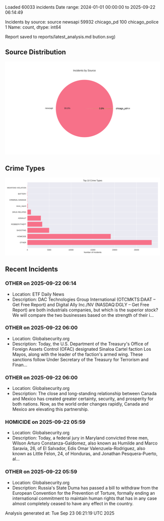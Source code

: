 
Loaded 60033 incidents
Date range: 2024-01-01 00:00:00 to 2025-09-22 06:14:49

Incidents by source:
source
newsapi           59932
chicago_pd          100
chicago_police        1
Name: count, dtype: int64

Report saved to reports/latest_analysis.md
bution.svg)

## Source Distribution
![Source Distribution](images/source_distribution.svg)

## Crime Types
![Crime Types](images/crime_types.svg)

## Recent Incidents

### OTHER on 2025-09-22 06:14
- Location: ETF Daily News
- Description: DAC Technologies Group International (OTCMKTS:DAAT – Get Free Report) and Digital Ally Inc./NV (NASDAQ:DGLY – Get Free Report) are both industrials companies, but which is the superior stock? We will compare the two businesses based on the strength of their i…


### OTHER on 2025-09-22 06:00
- Location: Globalsecurity.org
- Description: Today, the U.S. Department of the Treasury's Office of Foreign Assets Control (OFAC) designated Sinaloa Cartel faction Los Mayos, along with the leader of the faction's armed wing. These sanctions follow Under Secretary of the Treasury for Terrorism and Finan…


### OTHER on 2025-09-22 06:00
- Location: Globalsecurity.org
- Description: The close and long-standing relationship between Canada and Mexico has created greater certainty, security, and prosperity for both nations. Now, as the world order changes rapidly, Canada and Mexico are elevating this partnership.


### HOMICIDE on 2025-09-22 05:59
- Location: Globalsecurity.org
- Description: Today, a federal jury in Maryland convicted three men, Wilson Arturo Constanza-Galdomez, also known as Humilde and Marco Saravia, 26, of El Salvador, Edis Omar Valenzuela-Rodriguez, also known as Little Felon, 24, of Honduras, and Jonathan Pesquera-Puerto, al…


### OTHER on 2025-09-22 05:59
- Location: Globalsecurity.org
- Description: Russia's State Duma has passed a bill to withdraw from the European Convention for the Prevention of Torture, formally ending an international commitment to maintain human rights that has in any case almost completely ceased to have any effect in the country.

Analysis generated at: Tue Sep 23 06:21:19 UTC 2025
